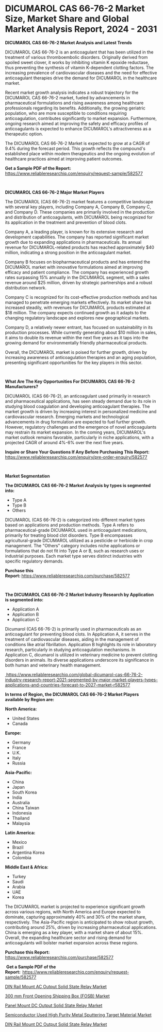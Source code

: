 <p><h1>DICUMAROL CAS 66-76-2 Market Size, Market Share and Global Market Analysis Report, 2024 - 2031</h1></p><p><strong>DICUMAROL CAS 66-76-2 Market Analysis and Latest Trends</strong></p>
<p><p>DICUMAROL CAS 66-76-2 is an anticoagulant that has been utilized in the treatment of various thromboembolic disorders. Originally derived from spoiled sweet clover, it works by inhibiting vitamin K epoxide reductase, thus preventing the synthesis of vitamin K-dependent clotting factors. The increasing prevalence of cardiovascular diseases and the need for effective anticoagulant therapies drive the demand for DICUMAROL in the healthcare market.</p><p>Recent market growth analysis indicates a robust trajectory for the DICUMAROL CAS 66-76-2 market, fueled by advancements in pharmaceutical formulations and rising awareness among healthcare professionals regarding its benefits. Additionally, the growing geriatric population, who are more susceptible to conditions requiring anticoagulation, contributes significantly to market expansion. Furthermore, ongoing research aimed at improving the safety and efficacy profiles of anticoagulants is expected to enhance DICUMAROL's attractiveness as a therapeutic option.</p><p>The DICUMAROL CAS 66-76-2 Market is expected to grow at a CAGR of 9.4% during the forecast period. This growth reflects the compound's established place within modern therapeutics and the ongoing evolution of healthcare practices aimed at improving patient outcomes.</p></p>
<p><strong>Get a Sample PDF of the Report:&nbsp;</strong> <a href="https://www.reliableresearchiq.com/enquiry/request-sample/582577?utm_campaign=1170&utm_medium=2&utm_source=Github&utm_content=ia&utm_term=08122024&utm_id=dicumarol-cas-66-76-2">https://www.reliableresearchiq.com/enquiry/request-sample/582577</a></p>
<p>&nbsp;</p>
<p><strong>DICUMAROL CAS 66-76-2 Major Market Players</strong></p>
<p><p>The DICUMAROL (CAS 66-76-2) market features a competitive landscape with several key players, including Company A, Company B, Company C, and Company D. These companies are primarily involved in the production and distribution of anticoagulants, with DICUMAROL being recognized for its application in the treatment and prevention of blood clots.</p><p>Company A, a leading player, is known for its extensive research and development capabilities. The company has reported significant market growth due to expanding applications in pharmaceuticals. Its annual revenue for DICUMAROL-related products has reached approximately $40 million, indicating a strong position in the anticoagulant market.</p><p>Company B focuses on biopharmaceutical products and has entered the DICUMAROL market with innovative formulations aimed at improving efficacy and patient compliance. The company has experienced growth rates surpassing 15% annually in the DICUMAROL segment, with a sales revenue around $25 million, driven by strategic partnerships and a robust distribution network.</p><p>Company C is recognized for its cost-effective production methods and has managed to penetrate emerging markets effectively. Its market share has increased steadily, with revenues for DICUMAROL products estimated at $18 million. The company expects continued growth as it adapts to the changing regulatory landscape and explores new geographical markets.</p><p>Company D, a relatively newer entrant, has focused on sustainability in its production processes. While currently generating about $10 million in sales, it aims to double its revenue within the next five years as it taps into the growing demand for environmentally friendly pharmaceutical products.</p><p>Overall, the DICUMAROL market is poised for further growth, driven by increasing awareness of anticoagulation therapies and an aging population, presenting significant opportunities for the key players in this sector.</p></p>
<p>&nbsp;</p>
<p><strong>What Are The Key Opportunities For DICUMAROL CAS 66-76-2 Manufacturers?</strong></p>
<p><p>DICUMAROL (CAS 66-76-2), an anticoagulant used primarily in research and pharmaceutical applications, has seen steady demand due to its role in studying blood coagulation and developing anticoagulant therapies. The market growth is driven by increasing interest in personalized medicine and cardiovascular research. Emerging markets and technological advancements in drug formulation are expected to fuel further growth. However, regulatory challenges and the emergence of novel anticoagulants may restrain its market expansion. In the coming years, DICUMAROL's market outlook remains favorable, particularly in niche applications, with a projected CAGR of around 4%-6% over the next five years.</p></p>
<p><strong>Inquire or Share Your Questions If Any Before Purchasing This Report:</strong> <a href="https://www.reliableresearchiq.com/enquiry/pre-order-enquiry/582577?utm_campaign=1170&utm_medium=2&utm_source=Github&utm_content=ia&utm_term=08122024&utm_id=dicumarol-cas-66-76-2">https://www.reliableresearchiq.com/enquiry/pre-order-enquiry/582577</a></p>
<p>&nbsp;</p>
<p><strong>Market Segmentation</strong></p>
<p><strong>The DICUMAROL CAS 66-76-2 Market Analysis by types is segmented into:</strong></p>
<p><ul><li>Type A</li><li>Type B</li><li>Others</li></ul></p>
<p><p>DICUMAROL (CAS 66-76-2) is categorized into different market types based on applications and production methods. Type A refers to pharmaceutical-grade DICUMAROL used in anticoagulant medications, primarily for treating blood clot disorders. Type B encompasses agricultural-grade DICUMAROL utilized as a pesticide or herbicide in crop management. The "Others" category includes niche applications or formulations that do not fit into Type A or B, such as research uses or industrial purposes. Each market type serves distinct industries with specific regulatory demands.</p></p>
<p><strong>Purchase this Report:&nbsp;</strong><a href="https://www.reliableresearchiq.com/purchase/582577?utm_campaign=1170&utm_medium=2&utm_source=Github&utm_content=ia&utm_term=08122024&utm_id=dicumarol-cas-66-76-2">https://www.reliableresearchiq.com/purchase/582577</a></p>
<p>&nbsp;</p>
<p><strong>The DICUMAROL CAS 66-76-2 Market Industry Research by Application is segmented into:</strong></p>
<p><ul><li>Application A</li><li>Application B</li><li>Application C</li></ul></p>
<p><p>Dicumarol (CAS 66-76-2) is primarily used in pharmaceuticals as an anticoagulant for preventing blood clots. In Application A, it serves in the treatment of cardiovascular diseases, aiding in the management of conditions like atrial fibrillation. Application B highlights its role in laboratory research, particularly in studying anticoagulation mechanisms. In Application C, dicumarol is utilized in veterinary medicine to prevent clotting disorders in animals. Its diverse applications underscore its significance in both human and veterinary health management.</p></p>
<p><a href="https://www.reliableresearchiq.com/global-dicumarol-cas-66-76-2-industry-research-report-2021-segmented-by-major-market-players-types-applications-and-countries-forecast-to-2027-market-r582577?utm_campaign=1170&utm_medium=2&utm_source=Github&utm_content=ia&utm_term=08122024&utm_id=dicumarol-cas-66-76-2">&nbsp;https://www.reliableresearchiq.com/global-dicumarol-cas-66-76-2-industry-research-report-2021-segmented-by-major-market-players-types-applications-and-countries-forecast-to-2027-market-r582577</a></p>
<p><strong>In terms of Region, the DICUMAROL CAS 66-76-2 Market Players available by Region are:</strong></p>
<p>
    <p> <strong> North America: </strong>
        <ul>
            <li>United States</li>
            <li>Canada</li>
        </ul>
        </p> 
    <p> <strong> Europe: </strong>
        <ul>
            <li>Germany</li>
            <li>France</li>
            <li>U.K.</li>
            <li>Italy</li>
            <li>Russia</li>
        </ul>
        </p> 
    <p> <strong> Asia-Pacific: </strong>
        <ul>
            <li>China</li>
            <li>Japan</li>
            <li>South Korea</li>
            <li>India</li>
            <li>Australia</li>
            <li>China Taiwan</li>
            <li>Indonesia</li>
            <li>Thailand</li>
            <li>Malaysia</li>
        </ul>
        </p> 
    <p> <strong> Latin America: </strong>
        <ul>
            <li>Mexico</li>
            <li>Brazil</li>
            <li>Argentina Korea</li>
            <li>Colombia</li>
        </ul>
        </p> 
    <p> <strong> Middle East & Africa: </strong>
        <ul>
            <li>Turkey</li>
            <li>Saudi</li>
            <li>Arabia</li>
            <li>UAE</li>
            <li>Korea</li>
        </ul>
    </p>
    </p>
<p><p>The DICUMAROL market is projected to experience significant growth across various regions, with North America and Europe expected to dominate, capturing approximately 40% and 30% of the market share, respectively. The Asia-Pacific region is anticipated to show robust growth, contributing around 25%, driven by increasing pharmaceutical applications. China is emerging as a key player, with a market share of about 15%. Overall, the expanding healthcare sector and rising demand for anticoagulants will bolster market expansion across these regions.</p></p>
<p><strong>Purchase this Report: </strong><a href="https://www.reliableresearchiq.com/purchase/582577?utm_campaign=1170&utm_medium=2&utm_source=Github&utm_content=ia&utm_term=08122024&utm_id=dicumarol-cas-66-76-2">https://www.reliableresearchiq.com/purchase/582577</a></p>
<p>&nbsp;<strong>Get a Sample PDF of the Report:&nbsp;&nbsp;</strong><a href="https://www.reliableresearchiq.com/enquiry/request-sample/582577?utm_campaign=1170&utm_medium=2&utm_source=Github&utm_content=ia&utm_term=08122024&utm_id=dicumarol-cas-66-76-2">https://www.reliableresearchiq.com/enquiry/request-sample/582577</a></p>
<p><strong></strong></p>
<p><p><a href="https://www.linkedin.com/pulse/aglobaldin-rail-mount-ac-output-solid-state-relay-market-study-8xbpe?utm_campaign=1170&utm_medium=2&utm_source=Github&utm_content=ia&utm_term=08122024&utm_id=dicumarol-cas-66-76-2">DIN Rail Mount AC Output Solid State Relay Market</a></p><p><a href="https://www.linkedin.com/pulse/the-sympatico-insight-9odme?utm_campaign=1170&utm_medium=2&utm_source=Github&utm_content=ia&utm_term=08122024&utm_id=dicumarol-cas-66-76-2">300 mm Front Opening Shipping Box (FOSB) Market</a></p><p><a href="https://www.linkedin.com/pulse/panel-mount-dc-output-solid-state-relay-market-study-strategies-ke5be?utm_campaign=1170&utm_medium=2&utm_source=Github&utm_content=ia&utm_term=08122024&utm_id=dicumarol-cas-66-76-2">Panel Mount DC Output Solid State Relay Market</a></p><p><a href="https://www.linkedin.com/pulse/the-sympatico-insight-9odme?utm_campaign=1170&utm_medium=2&utm_source=Github&utm_content=ia&utm_term=08122024&utm_id=dicumarol-cas-66-76-2">Semiconductor Used High Purity Metal Sputtering Target Material Market</a></p><p><a href="https://www.linkedin.com/pulse/the-sympatico-insight-9odme?utm_campaign=1170&utm_medium=2&utm_source=Github&utm_content=ia&utm_term=08122024&utm_id=dicumarol-cas-66-76-2">DIN Rail Mount DC Output Solid State Relay Market</a></p></p>